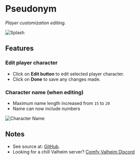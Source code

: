 # Pseudonym

*Player customization editing.*

![Splash](https://i.imgur.com/wY7SMDf.png)

## Features

### Edit player character

  * Click on **Edit button** to edit selected player character.
  * Click on **Done** to save any changes made.

### Character name (when editing)

  * Maximum name length increased from `15` to `20`
  * Name can now include numbers

![Character Name](https://i.imgur.com/vGboiA3.png)

## Notes

  * See source at: [GitHub](https://github.com/redseiko/ComfyMods/tree/main/Pseudonym).
  * Looking for a chill Valheim server? [Comfy Valheim Discord](https://discord.gg/ameHJz5PFk)

